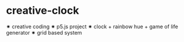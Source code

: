 # creative-clock
✷ creative coding 
✷ p5.js project 
✷ clock + rainbow hue + game of life generator 
✷ grid based system
